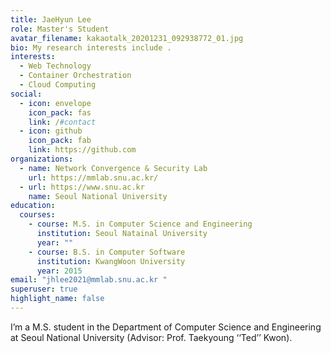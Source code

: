 ```yaml
---
title: JaeHyun Lee
role: Master's Student
avatar_filename: kakaotalk_20201231_092938772_01.jpg
bio: My research interests include .
interests:
  - Web Technology
  - Container Orchestration
  - Cloud Computing
social:
  - icon: envelope
    icon_pack: fas
    link: /#contact
  - icon: github
    icon_pack: fab
    link: https://github.com
organizations:
  - name: Network Convergence & Security Lab
    url: https://mmlab.snu.ac.kr/
  - url: https://www.snu.ac.kr
    name: Seoul National University
education:
  courses:
    - course: M.S. in Computer Science and Engineering
      institution: Seoul Natainal University
      year: ""
    - course: B.S. in Computer Software
      institution: KwangWoon University
      year: 2015
email: "jhlee2021@mmlab.snu.ac.kr "
superuser: true
highlight_name: false
---
```

I’m a M.S. student in the Department of Computer Science and Engineering at Seoul National University (Advisor: Prof. Taekyoung ‘‘Ted’’ Kwon).
